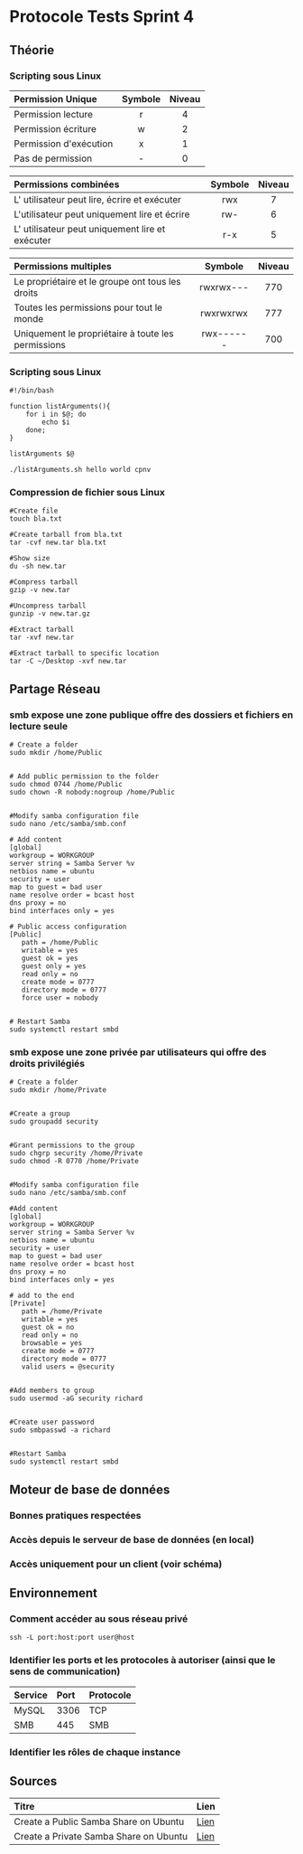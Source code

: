 # Protocole Tests Sprint 4

## Théorie

### Scripting sous Linux

| Permission Unique | Symbole | Niveau |
| :--- | :---: | :---: |
| Permission lecture | r | 4 |
| Permission écriture | w | 2 |
| Permission d'exécution | x | 1 |
| Pas de permission | - | 0 |

| Permissions combinées | Symbole | Niveau |
| :--- | :---: | :---: |
| L' utilisateur peut lire, écrire et exécuter | rwx | 7 |
| L'utilisateur peut uniquement lire et écrire | rw- | 6 |
| L' utilisateur peut uniquement lire et exécuter | r-x | 5 |

| Permissions multiples | Symbole | Niveau |
| :--- | :---: | :---: |
| Le propriétaire et le groupe ont tous les droits | rwxrwx--- | 770 |
| Toutes les permissions pour tout le monde | rwxrwxrwx | 777 |
| Uniquement le propriétaire à toute les permissions | rwx------ | 700 |

### Scripting sous Linux

```text
#!/bin/bash

function listArguments(){
    for i in $@; do
        echo $i
    done;
}

listArguments $@

./listArguments.sh hello world cpnv
```

### Compression de fichier sous Linux

```text
#Create file
touch bla.txt

#Create tarball from bla.txt
tar -cvf new.tar bla.txt

#Show size
du -sh new.tar

#Compress tarball
gzip -v new.tar

#Uncompress tarball
gunzip -v new.tar.gz

#Extract tarball
tar -xvf new.tar

#Extract tarball to specific location
tar -C ~/Desktop -xvf new.tar
```

## Partage Réseau

### smb expose une zone publique offre des dossiers et fichiers en lecture seule

```text
# Create a folder
sudo mkdir /home/Public


# Add public permission to the folder
sudo chmod 0744 /home/Public
sudo chown -R nobody:nogroup /home/Public


#Modify samba configuration file
sudo nano /etc/samba/smb.conf

# Add content
[global]
workgroup = WORKGROUP
server string = Samba Server %v
netbios name = ubuntu
security = user
map to guest = bad user
name resolve order = bcast host
dns proxy = no
bind interfaces only = yes

# Public access configuration
[Public]
   path = /home/Public
   writable = yes
   guest ok = yes
   guest only = yes
   read only = no
   create mode = 0777
   directory mode = 0777
   force user = nobody

      
# Restart Samba
sudo systemctl restart smbd
```

### smb expose une zone privée par utilisateurs qui offre des droits privilégiés

```text
# Create a folder
sudo mkdir /home/Private


#Create a group
sudo groupadd security


#Grant permissions to the group
sudo chgrp security /home/Private
sudo chmod -R 0770 /home/Private


#Modify samba configuration file
sudo nano /etc/samba/smb.conf

#Add content
[global]
workgroup = WORKGROUP
server string = Samba Server %v
netbios name = ubuntu
security = user
map to guest = bad user
name resolve order = bcast host
dns proxy = no
bind interfaces only = yes

# add to the end
[Private]
   path = /home/Private
   writable = yes
   guest ok = no
   read only = no
   browsable = yes
   create mode = 0777
   directory mode = 0777
   valid users = @security

      
#Add members to group
sudo usermod -aG security richard


#Create user password
sudo smbpasswd -a richard


#Restart Samba
sudo systemctl restart smbd
```

## Moteur de base de données

### Bonnes pratiques respectées

### Accès depuis le serveur de base de données \(en local\)

### Accès uniquement pour un client \(voir schéma\)

## Environnement

### Comment accéder au sous réseau privé

```text
ssh -L port:host:port user@host
```

### Identifier les ports et les protocoles à autoriser \(ainsi que le sens de communication\)

| Service | Port | Protocole |
| :--- | :--- | :--- |
| MySQL | 3306 | TCP |
| SMB | 445 | SMB |

### Identifier les rôles de chaque instance

## Sources

| Titre | Lien |
| :--- | :--- |
| Create a Public Samba Share on Ubuntu | [Lien](https://websiteforstudents.com/create-public-samba-share-ubuntu-17-04-17-10/) |
| Create a Private Samba Share on Ubuntu | [Lien](https://websiteforstudents.com/create-private-samba-share-ubuntu-17-04-17-10/) |

